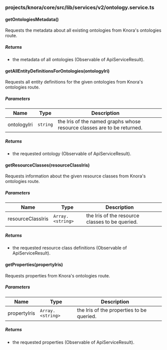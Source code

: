 ### projects/knora/core/src/lib/services/v2/ontology.service.ts


#### getOntologiesMetadata() 

Requests the metadata about all existing ontologies from Knora's ontologies route.






##### Returns


-  the metadata of all ontologies (Observable of ApiServiceResult).



#### getAllEntityDefinitionsForOntologies(ontologyIri) 

Requests all entity definitions for the given ontologies from Knora's ontologies route.




##### Parameters

| Name | Type | Description |  |
| ---- | ---- | ----------- | -------- |
| ontologyIri | `string`  | the Iris of the named graphs whose resource classes are to be returned. | &nbsp; |




##### Returns


-  the requested ontology (Observable of ApiServiceResult).



#### getResourceClasses(resourceClassIris) 

Requests information about the given resource classes from Knora's ontologies route.




##### Parameters

| Name | Type | Description |  |
| ---- | ---- | ----------- | -------- |
| resourceClassIris | `Array.<string>`  | the Iris of the resource classes to be queried. | &nbsp; |




##### Returns


-  the requested resource class definitions (Observable of ApiServiceResult).



#### getProperties(propertyIris) 

Requests properties from Knora's ontologies route.




##### Parameters

| Name | Type | Description |  |
| ---- | ---- | ----------- | -------- |
| propertyIris | `Array.<string>`  | the Iris of the properties to be queried. | &nbsp; |




##### Returns


-  the requested properties (Observable of ApiServiceResult).




